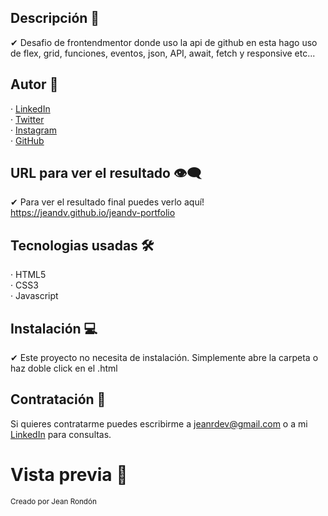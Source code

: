 ## Descripción 💬

✔ Desafio de frontendmentor donde uso la api de github en esta hago uso de flex, grid, funciones, eventos, json, API, await, fetch y responsive etc...

## Autor 🤠

· [LinkedIn](https://www.linkedin.com/in/jeandv/) <br>
· [Twitter](https://www.twitter.com/r4yb4/) <br>
· [Instagram](https://www.instagram.com/jnxrn/) <br>
· [GitHub](https://github.com/jeandv/) 

## URL para ver el resultado 👁‍🗨

✔ Para ver el resultado final puedes verlo aquí! https://jeandv.github.io/jeandv-portfolio

## Tecnologias usadas 🛠️

· HTML5 <br>
· CSS3 <br>
· Javascript <br>

## Instalación 💻

✔ Este proyecto no necesita de instalación. Simplemente abre la carpeta o haz doble click en el .html

## Contratación 📧

Si quieres contratarme puedes escribirme a jeanrdev@gmail.com o a mi [LinkedIn](https://www.linkedin.com/in/jeandv/) para consultas.

# Vista previa 🔎



<small>Creado por Jean Rondón</small>
